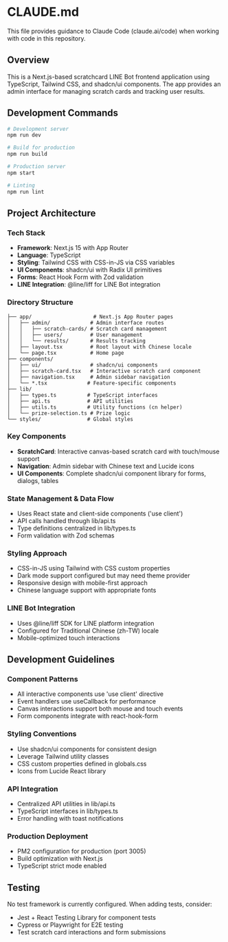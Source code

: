 # CLAUDE.md

This file provides guidance to Claude Code (claude.ai/code) when working with code in this repository.

## Overview

This is a Next.js-based scratchcard LINE Bot frontend application using TypeScript, Tailwind CSS, and shadcn/ui components. The app provides an admin interface for managing scratch cards and tracking user results.

## Development Commands

```bash
# Development server
npm run dev

# Build for production
npm run build

# Production server
npm start

# Linting
npm run lint
```

## Project Architecture

### Tech Stack
- **Framework**: Next.js 15 with App Router
- **Language**: TypeScript
- **Styling**: Tailwind CSS with CSS-in-JS via CSS variables
- **UI Components**: shadcn/ui with Radix UI primitives
- **Forms**: React Hook Form with Zod validation
- **LINE Integration**: @line/liff for LINE Bot integration

### Directory Structure

```
├── app/                    # Next.js App Router pages
│   ├── admin/             # Admin interface routes
│   │   ├── scratch-cards/ # Scratch card management
│   │   ├── users/         # User management
│   │   └── results/       # Results tracking
│   ├── layout.tsx         # Root layout with Chinese locale
│   └── page.tsx           # Home page
├── components/
│   ├── ui/                # shadcn/ui components
│   ├── scratch-card.tsx   # Interactive scratch card component
│   ├── navigation.tsx     # Admin sidebar navigation
│   └── *.tsx             # Feature-specific components
├── lib/
│   ├── types.ts          # TypeScript interfaces
│   ├── api.ts            # API utilities
│   ├── utils.ts          # Utility functions (cn helper)
│   └── prize-selection.ts # Prize logic
└── styles/               # Global styles
```

### Key Components

- **ScratchCard**: Interactive canvas-based scratch card with touch/mouse support
- **Navigation**: Admin sidebar with Chinese text and Lucide icons
- **UI Components**: Complete shadcn/ui component library for forms, dialogs, tables

### State Management & Data Flow

- Uses React state and client-side components ('use client')
- API calls handled through lib/api.ts
- Type definitions centralized in lib/types.ts
- Form validation with Zod schemas

### Styling Approach

- CSS-in-JS using Tailwind with CSS custom properties
- Dark mode support configured but may need theme provider
- Responsive design with mobile-first approach
- Chinese language support with appropriate fonts

### LINE Bot Integration

- Uses @line/liff SDK for LINE platform integration
- Configured for Traditional Chinese (zh-TW) locale
- Mobile-optimized touch interactions

## Development Guidelines

### Component Patterns
- All interactive components use 'use client' directive
- Event handlers use useCallback for performance
- Canvas interactions support both mouse and touch events
- Form components integrate with react-hook-form

### Styling Conventions
- Use shadcn/ui components for consistent design
- Leverage Tailwind utility classes
- CSS custom properties defined in globals.css
- Icons from Lucide React library

### API Integration
- Centralized API utilities in lib/api.ts
- TypeScript interfaces in lib/types.ts
- Error handling with toast notifications

### Production Deployment
- PM2 configuration for production (port 3005)
- Build optimization with Next.js
- TypeScript strict mode enabled

## Testing

No test framework is currently configured. When adding tests, consider:
- Jest + React Testing Library for component tests
- Cypress or Playwright for E2E testing
- Test scratch card interactions and form submissions